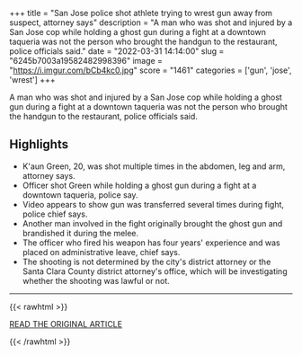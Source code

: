 +++
title = "San Jose police shot athlete trying to wrest gun away from suspect, attorney says"
description = "A man who was shot and injured by a San Jose cop while holding a ghost gun during a fight at a downtown taqueria was not the person who brought the handgun to the restaurant, police officials said."
date = "2022-03-31 14:14:00"
slug = "6245b7003a19582482998396"
image = "https://i.imgur.com/bCb4kc0.jpg"
score = "1461"
categories = ['gun', 'jose', 'wrest']
+++

A man who was shot and injured by a San Jose cop while holding a ghost gun during a fight at a downtown taqueria was not the person who brought the handgun to the restaurant, police officials said.

## Highlights

- K'aun Green, 20, was shot multiple times in the abdomen, leg and arm, attorney says.
- Officer shot Green while holding a ghost gun during a fight at a downtown taqueria, police say.
- Video appears to show gun was transferred several times during fight, police chief says.
- Another man involved in the fight originally brought the ghost gun and brandished it during the melee.
- The officer who fired his weapon has four years' experience and was placed on administrative leave, chief says.
- The shooting is not determined by the city's district attorney or the Santa Clara County district attorney's office, which will be investigating whether the shooting was lawful or not.

---

{{< rawhtml >}}
  <p class="article-category">
    <a target="_blank" href="https://www.ktvu.com/news/san-jose-police-shot-athlete-trying-to-wrest-gun-away-from-suspect-attorney-says">READ THE ORIGINAL ARTICLE</a>
  </p>
{{< /rawhtml >}}
